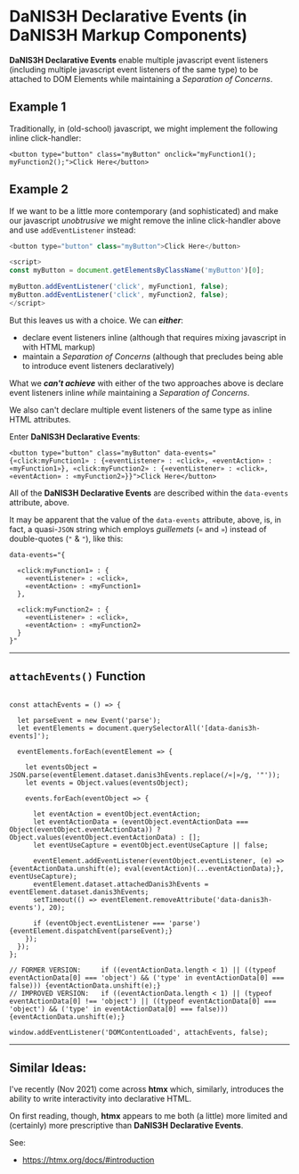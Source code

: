 # DaNIS3H Declarative Events (in DaNIS3H Markup Components)

**DaNIS3H Declarative Events** enable multiple javascript event listeners (including multiple javascript event listeners of the same type) to be attached to DOM Elements while maintaining a _Separation of Concerns_.

## Example 1

Traditionally, in (old-school) javascript, we might implement the following inline click-handler:

```
<button type="button" class="myButton" onclick="myFunction1(); myFunction2();">Click Here</button>
```

## Example 2

If we want to be a little more contemporary (and sophisticated) and make our javascript _unobtrusive_ we might remove the inline click-handler above and use `addEventListener` instead:

```javascript
<button type="button" class="myButton">Click Here</button>

<script>
const myButton = document.getElementsByClassName('myButton')[0];

myButton.addEventListener('click', myFunction1, false);
myButton.addEventListener('click', myFunction2, false);
</script>
```

But this leaves us with a choice. We can ***either***:

- declare event listeners inline (although that requires mixing javascript in with HTML markup)
- maintain a _Separation of Concerns_ (although that precludes being able to introduce event listeners declaratively)

What we ***can't achieve*** with either of the two approaches above is declare event listeners inline _while_ maintaining a _Separation of Concerns_.

We also can't declare multiple event listeners of the same type as inline HTML attributes.

Enter **DaNIS3H Declarative Events**:

```
<button type="button" class="myButton" data-events="{«click:myFunction1» : {«eventListener» : «click», «eventAction» : «myFunction1»}, «click:myFunction2» : {«eventListener» : «click», «eventAction» : «myFunction2»}}">Click Here</button>
```

All of the **DaNIS3H Declarative Events** are described within the `data-events` attribute, above.

It may be apparent that the value of the `data-events` attribute, above, is, in fact, a quasi-`JSON` string which employs _guillemets_ (`«` and `»`) instead of double-quotes (`"` & `"`), like this:

```
data-events="{
  
  «click:myFunction1» : {
    «eventListener» : «click»,
    «eventAction» : «myFunction1»
  },
  
  «click:myFunction2» : {
    «eventListener» : «click»,
    «eventAction» : «myFunction2»
  }
}"
```

_______

## `attachEvents()` Function

```

const attachEvents = () => {

  let parseEvent = new Event('parse');
  let eventElements = document.querySelectorAll('[data-danis3h-events]');

  eventElements.forEach(eventElement => {

    let eventsObject = JSON.parse(eventElement.dataset.danis3hEvents.replace(/«|»/g, '"'));
    let events = Object.values(eventsObject);

    events.forEach(eventObject => {

      let eventAction = eventObject.eventAction;
      let eventActionData = (eventObject.eventActionData === Object(eventObject.eventActionData)) ? Object.values(eventObject.eventActionData) : [];
      let eventUseCapture = eventObject.eventUseCapture || false;

      eventElement.addEventListener(eventObject.eventListener, (e) => {eventActionData.unshift(e); eval(eventAction)(...eventActionData);}, eventUseCapture);
      eventElement.dataset.attachedDanis3hEvents = eventElement.dataset.danis3hEvents;
      setTimeout(() => eventElement.removeAttribute('data-danis3h-events'), 20);

      if (eventObject.eventListener === 'parse') {eventElement.dispatchEvent(parseEvent);}
    });
  });
};

// FORMER VERSION:     if ((eventActionData.length < 1) || ((typeof eventActionData[0] === 'object') && ('type' in eventActionData[0] === false))) {eventActionData.unshift(e);}
// IMPROVED VERSION:   if ((eventActionData.length < 1) || (typeof eventActionData[0] !== 'object') || ((typeof eventActionData[0] === 'object') && ('type' in eventActionData[0] === false))) {eventActionData.unshift(e);}

window.addEventListener('DOMContentLoaded', attachEvents, false);

```

_______

## Similar Ideas:

I've recently (Nov 2021) come across **htmx** which, similarly, introduces the ability to write interactivity into declarative HTML.

On first reading, though, **htmx** appears to me both (a little) more limited and (certainly) more prescriptive than **DaNIS3H Declarative Events**.

See:

 - https://htmx.org/docs/#introduction
